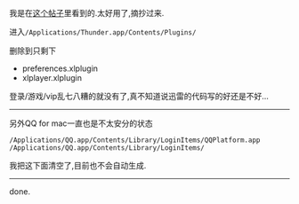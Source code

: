 我是在[这个帖子](https://www.v2ex.com/t/330455)里看到的.太好用了,摘抄过来. 

进入`/Applications/Thunder.app/Contents/Plugins/`

删除到只剩下 

- preferences.xlplugin
- xlplayer.xlplugin

登录/游戏/vip乱七八糟的就没有了,真不知道说迅雷的代码写的好还是不好...  

- - - - -  

另外QQ for mac一直也是不太安分的状态 

`/Applications/QQ.app/Contents/Library/LoginItems/QQPlatform.app /Applications/QQ.app/Contents/Library/LoginItems/` 

我把这下面清空了,目前也不会自动生成. 

- - - - -- 

done. 



